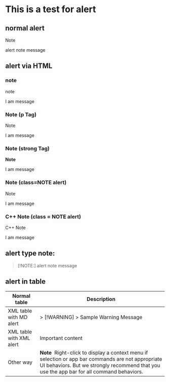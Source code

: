 # This is a test for alert

## normal alert
> [!NOTE]
> alert note message

## alert via HTML
### note
<div class="alert">
<p>note</p>
<p> I am message</p>
</div>

### Note (p Tag)
<div class="alert">
<p>Note</p>
<p> I am message</p>
</div>

### Note (strong Tag)
<div class="alert">
<strong>Note</strong>
<p>I am message</p>
</div>

### Note (class=NOTE alert)
<div class="NOTE alert">
<p>Note</p>
<p>I am message</p>
</div>

### C++ Note (class = NOTE alert)
<div class="NOTE alert">
<p>C++ Note</p>
<p> I am message</p>
</div>

## alert type note:
> [!NOTE:]
> alert note message

## alert in table
<table>
<thead>
<tr>
<th>Normal table</th>
<th>Description</th>
</tr>
</thead>
<tbody>
<tr>
<td>XML table with MD alert</td>
<td> 
> [!WARNING]
> Sample Warning Message
</td>
</tr>
<tr>
<td>XML table with XML alert</td>
<td>
  <alert class="important"> <para>Important content</para> </alert>
</td>
</tr>
<tr>
<td>Other way</td>
<td>
<div class="alert">
<strong>Note</strong>  Right-click to display a context menu if selection or app bar commands are not appropriate UI behaviors. But we strongly recommend that you use the app bar for all command behaviors.
</div>
</td>
</tr>
</tbody>
</table>



